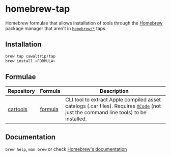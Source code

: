 # homebrew-tap

Homebrew formulae that allows installation of tools through the [Homebrew](https://brew.sh) package manager that aren't in [`homebrew/*`](https://github.com/Homebrew) taps.

## Installation

```bash
brew tap cawaltrip/tap
brew install <FORMULA>
```

## Formulae

| Repository | Formula | Description |
| ---------- | ------- | ----------- |
| [cartools](https://github.com/showxu/cartools) | [formula](Formula/cartool.rb) | CLI tool to extract Apple compiled asset catalogs (.car files).  Requires [`XCode`](https://apps.apple.com/us/app/xcode/id497799835) (not just the command line tools) to be installed. |

## Documentation

`brew help`, `man brew` or check [Homebrew's documentation](https://docs.brew.sh/)